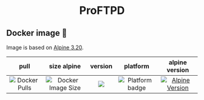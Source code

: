 <h1 align="center">ProFTPD</h1>

## Docker image 🐋

Image is based on [Alpine 3.20](https://hub.docker.com/repository/docker/johann8/proftpd/general).

| pull | size alpine | version | platform | alpine version |
|:---------------------------------:|:--------------------------------:|:----------------------------------:|:--------------------------------:|:--------------------------------:|
| ![Docker Pulls](https://img.shields.io/docker/pulls/johann8/proftpd?logo=docker&label=pulls&style=flat-square&color=blue) | ![Docker Image Size](https://img.shields.io/docker/image-size/johann8/proftpd/latest?logo=docker&style=flat-square&color=blue&sort=semver) | [![](https://img.shields.io/docker/v/johann8/proftpd/latest?logo=docker&style=flat-square&color=blue&sort=semver)](https://hub.docker.com/r/johann8/proftpd/tags "Version badge")  | ![](https://img.shields.io/badge/platform-amd64-blue "Platform badge") | [![Alpine Version](https://img.shields.io/badge/Alpine%20version-v3.20.0-blue.svg?style=flat-square)](https://alpinelinux.org/) |

